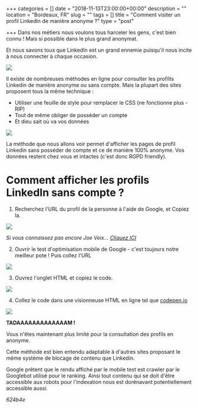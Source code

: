 +++
categories = []
date = "2018-11-13T23:00:00+00:00"
description = ""
location = "Bordeaux, FR"
slug = ""
tags = []
title = "Comment visiter un profil LinkedIn de manière anonyme ?"
type = "post"

+++
Dans nos métiers nous voulons tous harceler les gens, c'est bien connu ! Mais si possible dans le plus grand anonymat.

Et nous savons tous que LinkedIn est un grand ennemie puisqu'il nous incite à nous connecter à chaque occasion.

![](/uploads/asshole.gif)

Il existe de nombreuses méthodes en ligne pour consulter les profilts Linkedin de manière anonyme ou sans compte. Mais la plupart des sites proposent tous la même technique :

* Utiliser une feuille de style pour remplacer le CSS (ne fonctionne plus - RIP)
* Tout de même obliger de posséder un compte
* Et dieu sait où va vos données 

![](/uploads/watching-you.gif)

La méthode que nous allons voir permet d'afficher les pages de profil Linkedin sans posséder de compte et ce de manière 100% anonyme. Vos données restent chez vous et intactes (c'est donc RGPD friendly).

# Comment afficher les profils LinkedIn sans compte ?

1. Recherchez l'URL du profil de la personne à l'aide de Google, et Copiez la.

![](/uploads/joeveix.PNG)

_Si vous connaissez pas encore Joe Veix..._ [_Cliquez ICI_](https://theoutline.com/post/5495/how-to-beat-linked-in-the-game)

2. Ouvrir le test d'optimisation mobile de Google - c'est toujours notre meilleur pote ! Puis collez l'URL

![](/uploads/test_opti_mobile.PNG)

3. Ouvrez l'onglet HTML et copiez le code.

![](/uploads/copy.png)

4. Collez le code dans une visionneuse HTML en ligne tel que [codepen.io]()

![](/uploads/linkedin_profile.PNG)

**TADAAAAAAAAAAAAAM !**

Vous n'êtes maintenant plus limité pour la consultation des profils en anonyme.

Cette méthode est bien entendu adaptable à d'autres sites proposant le même système de blocage de contenu que Linkedin.

Google prêtent que le rendu affiché par le mobile test est crawler par le Googlebot utilisé pour le ranking. Ainsi tout contenu qui se doit d'être accessible aux robots pour l'indexation nous est dorénavant potentiellement accessible aussi.

_624b4e_